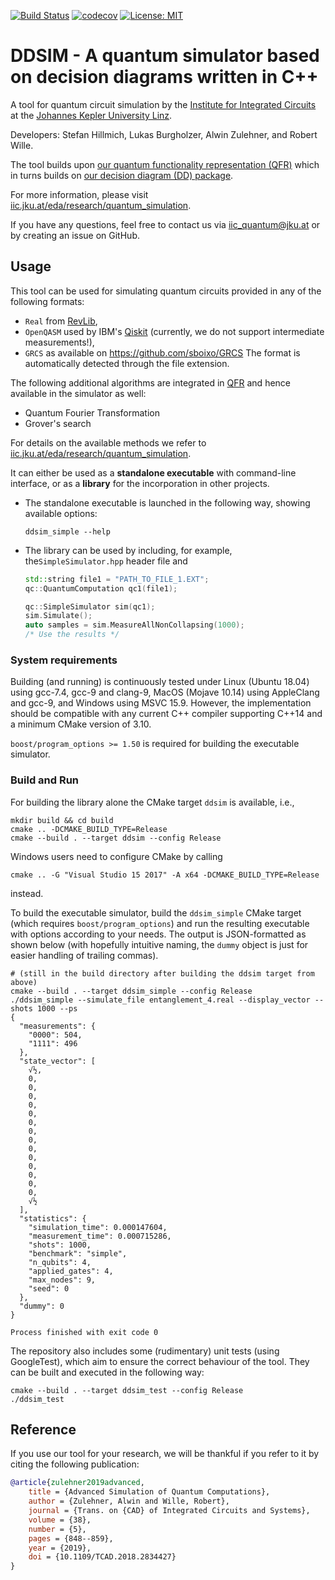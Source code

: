 [![Build Status](https://travis-ci.com/iic-jku/ddsim.svg?branch=master)](https://travis-ci.com/iic-jku/ddsim)
[![codecov](https://codecov.io/gh/iic-jku/ddsim/branch/master/graph/badge.svg)](https://codecov.io/gh/iic-jku/ddsim)
[![License: MIT](https://img.shields.io/badge/License-MIT-yellow.svg)](https://opensource.org/licenses/MIT)

# DDSIM - A quantum simulator based on decision diagrams written in C++

A tool for quantum circuit simulation by the [Institute for Integrated Circuits](http://iic.jku.at/eda/) at the [Johannes Kepler University Linz](https://jku.at).

Developers: Stefan Hillmich, Lukas Burgholzer, Alwin Zulehner, and Robert Wille.

The tool builds upon [our quantum functionality representation (QFR)](https://github.com/iic-jku/qfr.git) which in turns builds on [our decision diagram (DD) package](https://github.com/iic-jku/dd_package.git).

For more information, please visit [iic.jku.at/eda/research/quantum_simulation](http://iic.jku.at/eda/research/quantum_simulation).

If you have any questions, feel free to contact us via [iic_quantum@jku.at](mailto:iic_quantum@jku.at) or by creating an issue on GitHub.

## Usage

This tool can be used for simulating quantum circuits provided in any of the following formats:
* `Real` from [RevLib](http://revlib.org),
* `OpenQASM` used by IBM's [Qiskit](https://github.com/Qiskit/qiskit) (currently, we do not support intermediate measurements!),
* `GRCS` as available on https://github.com/sboixo/GRCS
The format is automatically detected through the file extension.


The following additional algorithms are integrated in [QFR](https://github.com/iic-jku/qfr.git) and hence available in the simulator as well:
* Quantum Fourier Transformation
* Grover's search

For details on the available methods we refer to [iic.jku.at/eda/research/quantum_simulation](http://iic.jku.at/eda/research/quantum_simulation).

It can either be used as a **standalone executable** with command-line interface, or as a **library** for the incorporation in other projects.
- The standalone executable is launched in the following way, showing available options:
    ```commandline
    ddsim_simple --help
    ```
   
- The library can be used by including, for example, the```SimpleSimulator.hpp``` header file and
    ```c++
    std::string file1 = "PATH_TO_FILE_1.EXT";
    qc::QuantumComputation qc1(file1);
    
    qc::SimpleSimulator sim(qc1);
    sim.Simulate();
    auto samples = sim.MeasureAllNonCollapsing(1000);
    /* Use the results */
    ```
  
### System requirements

Building (and running) is continuously tested under Linux (Ubuntu 18.04) using gcc-7.4, gcc-9 and clang-9, MacOS (Mojave 10.14) using AppleClang and gcc-9, and Windows using MSVC 15.9. 
However, the implementation should be compatible with any current C++ compiler supporting C++14 and a minimum CMake version of 3.10.

`boost/program_options >= 1.50` is required for building the executable simulator.

### Build and Run
For building the library alone the CMake target `ddsim` is available, i.e.,
```commandline
mkdir build && cd build
cmake .. -DCMAKE_BUILD_TYPE=Release
cmake --build . --target ddsim --config Release
```

Windows users need to configure CMake by calling 

`cmake .. -G "Visual Studio 15 2017" -A x64 -DCMAKE_BUILD_TYPE=Release`

instead.

To build the executable simulator, build the `ddsim_simple` CMake target (which requires `boost/program_options`) and run the resulting executable with options according to your needs. 
The output is JSON-formatted as shown below (with hopefully intuitive naming, the `dummy` object is just for easier handling of trailing commas).

```commandline
# (still in the build directory after building the ddsim target from above)
cmake --build . --target ddsim_simple --config Release
./ddsim_simple --simulate_file entanglement_4.real --display_vector --shots 1000 --ps
{
  "measurements": {
    "0000": 504,
    "1111": 496
  },
  "state_vector": [
    √½,
    0,
    0,
    0,
    0,
    0,
    0,
    0,
    0,
    0,
    0,
    0,
    0,
    0,
    0,
    √½
  ],
  "statistics": {
    "simulation_time": 0.000147604,
    "measurement_time": 0.000715286,
    "shots": 1000,
    "benchmark": "simple",
    "n_qubits": 4,
    "applied_gates": 4,
    "max_nodes": 9,
    "seed": 0
  },
  "dummy": 0
}

Process finished with exit code 0

```

The repository also includes some (rudimentary) unit tests (using GoogleTest), which aim to ensure the correct behaviour of the tool. They can be built and executed in the following way:
```commandline
cmake --build . --target ddsim_test --config Release
./ddsim_test
```

## Reference

If you use our tool for your research, we will be thankful if you refer to it by citing the following publication:

```bibtex
@article{zulehner2019advanced,
    title = {Advanced Simulation of Quantum Computations},
    author = {Zulehner, Alwin and Wille, Robert},
    journal = {Trans. on {CAD} of Integrated Circuits and Systems},
    volume = {38},
    number = {5},
    pages = {848--859},
    year = {2019},
    doi = {10.1109/TCAD.2018.2834427}
}
```
